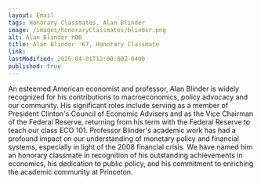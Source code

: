 ```yaml
---
layout: Email
tags: Honorary Classmates, Alan Blinder
image: /images/honoraryClassmates/blinder.png
alt: Alan Blinder h00
title: Alan Blinder '67, Honorary Classmate
link: 
lastModified: 2025-04-01T12:00:00Z-0400
published: true
---
```

An esteemed American economist and professor, Alan Blinder is widely recognized for his contributions to macroeconomics, policy advocacy and our community. His significant roles include serving as a member of President Clinton's Council of Economic Advisers and as the Vice Chairman of the Federal Reserve, returning from his term with the Federal Reserve to teach our class ECO 101. Professor Blinder's academic work has had a profound impact on our understanding of monetary policy and financial systems, especially in light of the 2008 financial crisis. We have named him an honorary classmate in recognition of his outstanding achievements in economics, his dedication to public policy, and his commitment to enriching the academic community at Princeton.
